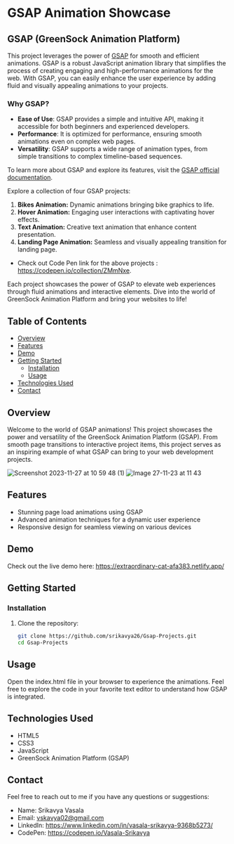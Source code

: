 # GSAP Animation Showcase
## GSAP (GreenSock Animation Platform)

This project leverages the power of [GSAP](https://greensock.com/gsap/) for smooth and efficient animations. GSAP is a robust JavaScript animation library that simplifies the process of creating engaging and high-performance animations for the web. With GSAP, you can easily enhance the user experience by adding fluid and visually appealing animations to your projects.

### Why GSAP?
- **Ease of Use**: GSAP provides a simple and intuitive API, making it accessible for both beginners and experienced developers.
- **Performance**: It is optimized for performance, ensuring smooth animations even on complex web pages.
- **Versatility**: GSAP supports a wide range of animation types, from simple transitions to complex timeline-based sequences.

To learn more about GSAP and explore its features, visit the [GSAP official documentation](https://greensock.com/docs/).

Explore a collection of four GSAP projects:

1. **Bikes Animation:** Dynamic animations bringing bike graphics to life.
2. **Hover Animation:** Engaging user interactions with captivating hover effects.
3. **Text Animation:** Creative text animation that enhance content presentation.
4. **Landing Page Animation:** Seamless and visually appealing transition for landing page.
- Check out Code Pen link for the above projects : https://codepen.io/collection/ZMmNxe.
  
Each project showcases the power of GSAP to elevate web experiences through fluid animations and interactive elements. Dive into the world of GreenSock Animation Platform and bring your websites to life!


## Table of Contents

- [Overview](#overview)
- [Features](#features)
- [Demo](#demo)
- [Getting Started](#getting-started)
  - [Installation](#installation)
  - [Usage](#usage)
- [Technologies Used](#technologies-used)
- [Contact](#contact)

## Overview

Welcome to the world of GSAP animations! This project showcases the power and versatility of the GreenSock Animation Platform (GSAP). From smooth page transitions to interactive project items, this project serves as an inspiring example of what GSAP can bring to your web development projects.

![Screenshot 2023-11-27 at 10 59 48 (1)](https://github.com/srikavya26/Gsap-Projects/assets/95865936/909b6616-668f-4192-b1e1-4bf8933afddd)
![Image 27-11-23 at 11 43](https://github.com/srikavya26/Gsap-Projects/assets/95865936/6f3bd88d-7de9-423b-a440-f79190b3c7b0)




## Features

- Stunning page load animations using GSAP
- Advanced animation techniques for a dynamic user experience
- Responsive design for seamless viewing on various devices

## Demo

Check out the live demo here: https://extraordinary-cat-afa383.netlify.app/
## Getting Started

### Installation

1. Clone the repository:

   ```bash
   git clone https://github.com/srikavya26/Gsap-Projects.git
   cd Gsap-Projects

## Usage
Open the index.html file in your browser to experience the animations. Feel free to explore the code in your favorite text editor to understand how GSAP is integrated.

## Technologies Used
- HTML5
- CSS3
- JavaScript
- GreenSock Animation Platform (GSAP)

## Contact
Feel free to reach out to me if you have any questions or suggestions:

- Name: Srikavya Vasala
- Email: vskavya02@gmail.com
- LinkedIn: https://www.linkedin.com/in/vasala-srikavya-9368b5273/
- CodePen: https://codepen.io/Vasala-Srikavya



   
